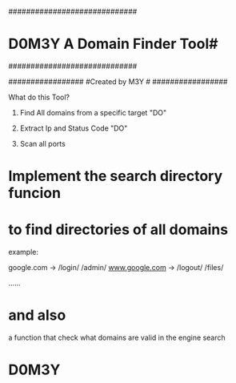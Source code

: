 #############################
# D0M3Y A Domain Finder Tool#
#############################

#################
#Created by M3Y #
#################

What do this Tool?

1) Find All domains from a specific target "DO"

2) Extract Ip and Status Code "DO"

3) Scan all ports 

# Implement the search directory funcion

# to find directories of all domains

example:

google.com -> /login/ /admin/
www.google.com -> /logout/ /files/

......

# and also
a function that check what domains are valid
in the engine search

# D0M3Y
